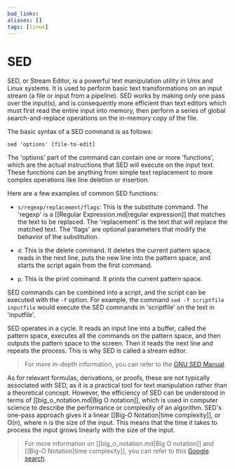 ```yaml
---
bad_links:
aliases: []
tags: [linux]
---
```

# SED

SED, or Stream Editor, is a powerful text manipulation utility in Unix and Linux systems. It is used to perform basic text transformations on an input stream (a file or input from a pipeline). SED works by making only one pass over the input(s), and is consequently more efficient than text editors which must first read the entire input into memory, then perform a series of global search-and-replace operations on the in-memory copy of the file.

The basic syntax of a SED command is as follows:

```
sed 'options' [file-to-edit]
```

The 'options' part of the command can contain one or more 'functions', which are the actual instructions that SED will execute on the input text. These functions can be anything from simple text replacement to more complex operations like line deletion or insertion.

Here are a few examples of common SED functions:

- `s/regexp/replacement/flags`: This is the substitute command. The 'regexp' is a [[Regular Expression.md|regular expression]] that matches the text to be replaced. The 'replacement' is the text that will replace the matched text. The 'flags' are optional parameters that modify the behavior of the substitution.

- `d`: This is the delete command. It deletes the current pattern space, reads in the next line, puts the new line into the pattern space, and starts the script again from the first command.

- `p`: This is the print command. It prints the current pattern space.

SED commands can be combined into a script, and the script can be executed with the `-f` option. For example, the command `sed -f scriptfile inputfile` would execute the SED commands in 'scriptfile' on the text in 'inputfile'.

SED operates in a cycle. It reads an input line into a buffer, called the pattern space, executes all the commands on the pattern space, and then outputs the pattern space to the screen. Then it reads the next line and repeats the process. This is why SED is called a stream editor.

> For more in-depth information, you can refer to the [GNU SED Manual](https://www.gnu.org/software/sed/manual/sed.html).

As for relevant formulas, derivations, or proofs, these are not typically associated with SED, as it is a practical tool for text manipulation rather than a theoretical concept. However, the efficiency of SED can be understood in terms of [[big_o_notation.md|Big O notation]], which is used in computer science to describe the performance or complexity of an algorithm. SED's one-pass approach gives it a linear [[Big-O Notation|time complexity]], or O(n), where n is the size of the input. This means that the time it takes to process the input grows linearly with the size of the input.

> For more information on [[big_o_notation.md|Big O notation]] and [[Big-O Notation|time complexity]], you can refer to this [Google search](https://www.google.com/search?q=Big+O+notation+and+time+complexity).